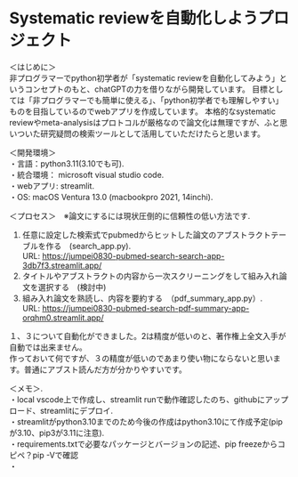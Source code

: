 # Systematic reviewを自動化しようプロジェクト

＜はじめに＞   
非プログラマーでpython初学者が「systematic reviewを自動化してみよう」というコンセプトのもと、chatGPTの力を借りながら開発しています。
目標としては「非プログラマーでも簡単に使える」、「python初学者でも理解しやすい」ものを目指しているのでwebアプリを作成しています。
本格的なsystematic reviewやmeta-analysisはプロトコルが厳格なので論文化は無理ですが、ふと思いついた研究疑問の検索ツールとして活用していただけたらと思います。

＜開発環境＞  
・言語：python3.11(3.10でも可).  
・統合環境： microsoft visual studio code.  
・webアプリ: streamlit.    
・OS: macOS Ventura 13.0 (macbookpro 2021, 14inchi).    

＜プロセス＞　※論文にするには現状圧倒的に信頼性の低い方法です. 
1. 任意に設定した検索式でpubmedからヒットした論文のアブストラクトテーブルを作る　(search_app.py).   
URL: https://jumpei0830-pubmed-search-search-app-3db7f3.streamlit.app/        
2. タイトルやアブストラクトの内容から一次スクリーニングをして組み入れ論文を選択する　(検討中)
3. 組み入れ論文を熟読し、内容を要約する　（pdf_summary_app.py）.   
URL: https://jumpei0830-pubmed-search-pdf-summary-app-orqhm0.streamlit.app/     

１、３について自動化ができました。2は精度が低いのと、著作権上全文入手が自動では出来ません。    
作っておいて何ですが、３の精度が低いのであまり使い物にならないと思います。普通にアブスト読んだ方が分かりやすいです。



＜メモ＞.   
・local vscode上で作成し、streamlit runで動作確認したのち、githubにアップロード、streamlitにデプロイ.   
・streamlitがpython3.10までのため今後の作成はpython3.10にて作成予定(pipが3.10、pip3が3.11に注意).   
・requirements.txtで必要なパッケージとバージョンの記述、pip freezeからコピペ？pip -Vで確認    
・
